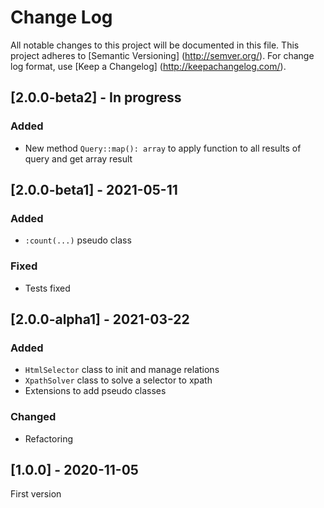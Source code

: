 # Change Log

All notable changes to this project will be documented in this file. This project adheres
to [Semantic Versioning] (http://semver.org/). For change log format,
use [Keep a Changelog] (http://keepachangelog.com/).

## [2.0.0-beta2] - In progress

### Added

- New method `Query::map(): array` to apply function to all results of query and get array result

## [2.0.0-beta1] - 2021-05-11

### Added

- `:count(...)` pseudo class

### Fixed

- Tests fixed

## [2.0.0-alpha1] - 2021-03-22

### Added

- `HtmlSelector` class to init and manage relations
- `XpathSolver` class to solve a selector to xpath
- Extensions to add pseudo classes

### Changed

- Refactoring

## [1.0.0] - 2020-11-05

First version
